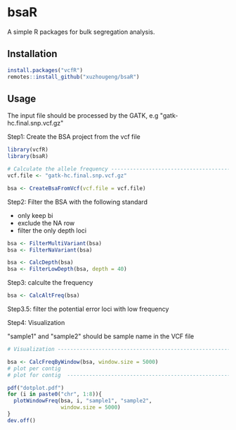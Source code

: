 # bsaR

A simple R packages for bulk segregation analysis.

## Installation

```r
install.packages("vcfR")
remotes::install_github("xuzhougeng/bsaR")
```

## Usage

The input file should be processed by the GATK, e.g "gatk-hc.final.snp.vcf.gz"

Step1: Create the BSA project from the vcf file

```r
library(vcfR)
library(bsaR)

# Calculate the allele frequency ------------------------------------------
vcf.file <- "gatk-hc.final.snp.vcf.gz"

bsa <- CreateBsaFromVcf(vcf.file = vcf.file)
```

Step2: Filter the BSA with the following standard

- only keep bi
- exclude the NA row
- filter the only depth loci

```r
bsa <- FilterMultiVariant(bsa)
bsa <- FilterNaVariant(bsa)

bsa <- CalcDepth(bsa)
bsa <- FilterLowDepth(bsa, depth = 40)
```

Step3:  calculte the frequency

```r
bsa <- CalcAltFreq(bsa)
```

Step3.5: filter the potential error loci with low frequency


Step4: Visualization

"sample1" and "sample2" should be  sample name in the VCF file

```r
# Visualization -----------------------------------------------------------

bsa <- CalcFreqByWindow(bsa, window.size = 5000)
# plot per contig
# plot for contig  ------------------------------------------------------

pdf("dotplot.pdf")
for (i in paste0("chr", 1:8)){
  plotWindowFreq(bsa, i, "sample1", "sample2",
                 window.size = 5000)
}
dev.off()
```
